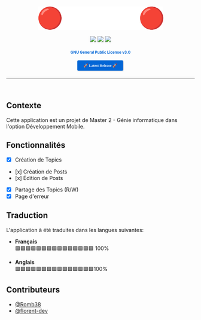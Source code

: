 

<p align="center">
    <img src=".readme/logo.png">
</p>

<p align="center">
<img src="https://img.shields.io/github/actions/workflow/status/Romb38/FR_MOBILE/ci-publishing.yml"/>
<img src="https://img.shields.io/github/last-commit/Romb38/FR_MOBILE"/>
<img src="https://img.shields.io/github/issues/Romb38/FR_MOBILE"/>
</p>
<p align="center">
  <a href="https://www.gnu.org/licenses/gpl-3.0.html" style="color: #0366d6; text-decoration: none; font-weight: bold; font-size:10px">
    GNU General Public License v3.0
  </a>
</p>


<p align="center">
  <a href="https://github.com/Romb38/FR_MOBILE/releases/latest">
  <img src=".readme/release.png" style="max-width: 25%; height: auto;">
  </a>
</p>
<hr>
<br>

## Contexte

Cette application est un projet de Master 2 - Génie informatique dans l'option Développement Mobile.

## Fonctionnalités

- [x] Création de Topics
- [x] Création de Posts
- [x] Édition de Posts
- [X] Partage des Topics (R/W)
- [x] Page d'erreur

## Traduction
L'application à été traduites dans les langues suivantes:
- **Français**  
  🟩🟩🟩🟩🟩🟩🟩🟩🟩🟩🟩🟩🟩🟩🟩 100%

- **Anglais**  
  🟩🟩🟩🟩🟩🟩🟩🟩🟩🟩🟩🟩🟩🟩🟩100%


## Contributeurs

- [@Romb38](https://github.com/Romb38)
- [@florent-dev](https://github.com/florent-dev)
